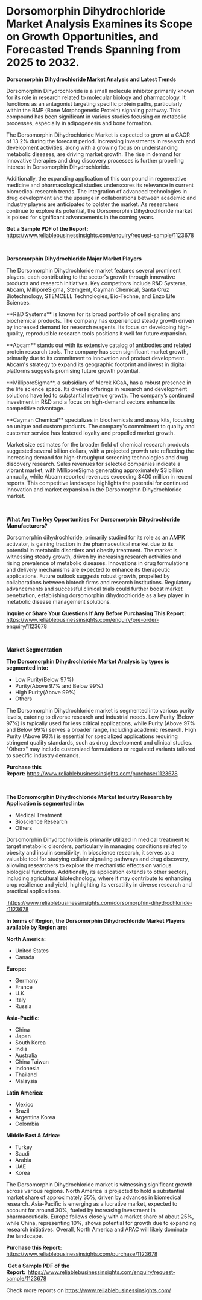 <p><h1>Dorsomorphin Dihydrochloride Market Analysis Examines its Scope on Growth Opportunities, and Forecasted Trends Spanning from 2025 to 2032.</h1></p><p><strong>Dorsomorphin Dihydrochloride Market Analysis and Latest Trends</strong></p>
<p><p>Dorsomorphin Dihydrochloride is a small molecule inhibitor primarily known for its role in research related to molecular biology and pharmacology. It functions as an antagonist targeting specific protein paths, particularly within the BMP (Bone Morphogenetic Protein) signaling pathway. This compound has been significant in various studies focusing on metabolic processes, especially in adipogenesis and bone formation.</p><p>The Dorsomorphin Dihydrochloride Market is expected to grow at a CAGR of 13.2% during the forecast period. Increasing investments in research and development activities, along with a growing focus on understanding metabolic diseases, are driving market growth. The rise in demand for innovative therapies and drug discovery processes is further propelling interest in Dorsomorphin Dihydrochloride. </p><p>Additionally, the expanding application of this compound in regenerative medicine and pharmacological studies underscores its relevance in current biomedical research trends. The integration of advanced technologies in drug development and the upsurge in collaborations between academic and industry players are anticipated to bolster the market. As researchers continue to explore its potential, the Dorsomorphin Dihydrochloride market is poised for significant advancements in the coming years.</p></p>
<p><strong>Get a Sample PDF of the Report:&nbsp;</strong> <a href="https://www.reliablebusinessinsights.com/enquiry/request-sample/1123678?utm_campaign=2255&utm_medium=2&utm_source=Github&utm_content=ia&utm_term=03032025&utm_id=dorsomorphin-dihydrochloride">https://www.reliablebusinessinsights.com/enquiry/request-sample/1123678</a></p>
<p>&nbsp;</p>
<p><strong>Dorsomorphin Dihydrochloride Major Market Players</strong></p>
<p><p>The Dorsomorphin Dihydrochloride market features several prominent players, each contributing to the sector's growth through innovative products and research initiatives. Key competitors include R&D Systems, Abcam, MilliporeSigma, Stemgent, Cayman Chemical, Santa Cruz Biotechnology, STEMCELL Technologies, Bio-Techne, and Enzo Life Sciences.</p><p>**R&D Systems** is known for its broad portfolio of cell signaling and biochemical products. The company has experienced steady growth driven by increased demand for research reagents. Its focus on developing high-quality, reproducible research tools positions it well for future expansion.</p><p>**Abcam** stands out with its extensive catalog of antibodies and related protein research tools. The company has seen significant market growth, primarily due to its commitment to innovation and product development. Abcam's strategy to expand its geographic footprint and invest in digital platforms suggests promising future growth potential.</p><p>**MilliporeSigma**, a subsidiary of Merck KGaA, has a robust presence in the life science space. Its diverse offerings in research and development solutions have led to substantial revenue growth. The company’s continued investment in R&D and a focus on high-demand sectors enhance its competitive advantage.</p><p>**Cayman Chemical** specializes in biochemicals and assay kits, focusing on unique and custom products. The company's commitment to quality and customer service has fostered loyalty and propelled market growth.</p><p>Market size estimates for the broader field of chemical research products suggested several billion dollars, with a projected growth rate reflecting the increasing demand for high-throughput screening technologies and drug discovery research. Sales revenues for selected companies indicate a vibrant market, with MilliporeSigma generating approximately $3 billion annually, while Abcam reported revenues exceeding $400 million in recent reports. This competitive landscape highlights the potential for continued innovation and market expansion in the Dorsomorphin Dihydrochloride market.</p></p>
<p>&nbsp;</p>
<p><strong>What Are The Key Opportunities For Dorsomorphin Dihydrochloride Manufacturers?</strong></p>
<p><p>Dorsomorphin dihydrochloride, primarily studied for its role as an AMPK activator, is gaining traction in the pharmaceutical market due to its potential in metabolic disorders and obesity treatment. The market is witnessing steady growth, driven by increasing research activities and rising prevalence of metabolic diseases. Innovations in drug formulations and delivery mechanisms are expected to enhance its therapeutic applications. Future outlook suggests robust growth, propelled by collaborations between biotech firms and research institutions. Regulatory advancements and successful clinical trials could further boost market penetration, establishing dorsomorphin dihydrochloride as a key player in metabolic disease management solutions.</p></p>
<p><strong>Inquire or Share Your Questions If Any Before Purchasing This Report:</strong> <a href="https://www.reliablebusinessinsights.com/enquiry/pre-order-enquiry/1123678?utm_campaign=2255&utm_medium=2&utm_source=Github&utm_content=ia&utm_term=03032025&utm_id=dorsomorphin-dihydrochloride">https://www.reliablebusinessinsights.com/enquiry/pre-order-enquiry/1123678</a></p>
<p>&nbsp;</p>
<p><strong>Market Segmentation</strong></p>
<p><strong>The Dorsomorphin Dihydrochloride Market Analysis by types is segmented into:</strong></p>
<p><ul><li>Low Purity(Below 97%)</li><li>Purity(Above 97% and Below 99%)</li><li>High Purity(Above 99%)</li><li>Others</li></ul></p>
<p><p>The Dorsomorphin Dihydrochloride market is segmented into various purity levels, catering to diverse research and industrial needs. Low Purity (Below 97%) is typically used for less critical applications, while Purity (Above 97% and Below 99%) serves a broader range, including academic research. High Purity (Above 99%) is essential for specialized applications requiring stringent quality standards, such as drug development and clinical studies. "Others" may include customized formulations or regulated variants tailored to specific industry demands.</p></p>
<p><strong>Purchase this Report:&nbsp;</strong><a href="https://www.reliablebusinessinsights.com/purchase/1123678?utm_campaign=2255&utm_medium=2&utm_source=Github&utm_content=ia&utm_term=03032025&utm_id=dorsomorphin-dihydrochloride">https://www.reliablebusinessinsights.com/purchase/1123678</a></p>
<p>&nbsp;</p>
<p><strong>The Dorsomorphin Dihydrochloride Market Industry Research by Application is segmented into:</strong></p>
<p><ul><li>Medical Treatment</li><li>Bioscience Research</li><li>Others</li></ul></p>
<p><p>Dorsomorphin Dihydrochloride is primarily utilized in medical treatment to target metabolic disorders, particularly in managing conditions related to obesity and insulin sensitivity. In bioscience research, it serves as a valuable tool for studying cellular signaling pathways and drug discovery, allowing researchers to explore the mechanistic effects on various biological functions. Additionally, its application extends to other sectors, including agricultural biotechnology, where it may contribute to enhancing crop resilience and yield, highlighting its versatility in diverse research and practical applications.</p></p>
<p><a href="https://www.reliablebusinessinsights.com/dorsomorphin-dihydrochloride-r1123678?utm_campaign=2255&utm_medium=2&utm_source=Github&utm_content=ia&utm_term=03032025&utm_id=dorsomorphin-dihydrochloride">&nbsp;https://www.reliablebusinessinsights.com/dorsomorphin-dihydrochloride-r1123678</a></p>
<p><strong>In terms of Region, the Dorsomorphin Dihydrochloride Market Players available by Region are:</strong></p>
<p>
    <p> <strong> North America: </strong>
        <ul>
            <li>United States</li>
            <li>Canada</li>
        </ul>
        </p> 
    <p> <strong> Europe: </strong>
        <ul>
            <li>Germany</li>
            <li>France</li>
            <li>U.K.</li>
            <li>Italy</li>
            <li>Russia</li>
        </ul>
        </p> 
    <p> <strong> Asia-Pacific: </strong>
        <ul>
            <li>China</li>
            <li>Japan</li>
            <li>South Korea</li>
            <li>India</li>
            <li>Australia</li>
            <li>China Taiwan</li>
            <li>Indonesia</li>
            <li>Thailand</li>
            <li>Malaysia</li>
        </ul>
        </p> 
    <p> <strong> Latin America: </strong>
        <ul>
            <li>Mexico</li>
            <li>Brazil</li>
            <li>Argentina Korea</li>
            <li>Colombia</li>
        </ul>
        </p> 
    <p> <strong> Middle East & Africa: </strong>
        <ul>
            <li>Turkey</li>
            <li>Saudi</li>
            <li>Arabia</li>
            <li>UAE</li>
            <li>Korea</li>
        </ul>
    </p>
    </p>
<p><p>The Dorsomorphin Dihydrochloride market is witnessing significant growth across various regions. North America is projected to hold a substantial market share of approximately 35%, driven by advances in biomedical research. Asia-Pacific is emerging as a lucrative market, expected to account for around 30%, fueled by increasing investment in pharmaceuticals. Europe follows closely with a market share of about 25%, while China, representing 10%, shows potential for growth due to expanding research initiatives. Overall, North America and APAC will likely dominate the landscape.</p></p>
<p><strong>Purchase this Report: </strong><a href="https://www.reliablebusinessinsights.com/purchase/1123678?utm_campaign=2255&utm_medium=2&utm_source=Github&utm_content=ia&utm_term=03032025&utm_id=dorsomorphin-dihydrochloride">https://www.reliablebusinessinsights.com/purchase/1123678</a></p>
<p>&nbsp;<strong>Get a Sample PDF of the Report:&nbsp;&nbsp;</strong><a href="https://www.reliablebusinessinsights.com/enquiry/request-sample/1123678?utm_campaign=2255&utm_medium=2&utm_source=Github&utm_content=ia&utm_term=03032025&utm_id=dorsomorphin-dihydrochloride">https://www.reliablebusinessinsights.com/enquiry/request-sample/1123678</a></p>
<p><strong></strong></p>
<p>Check more reports on <a href="https://www.reliablebusinessinsights.com/?utm_campaign=2255&utm_medium=2&utm_source=Github&utm_content=ia&utm_term=03032025&utm_id=dorsomorphin-dihydrochloride">https://www.reliablebusinessinsights.com/</a></p>